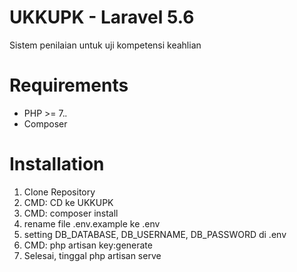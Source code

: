 # UKKUPK - Laravel 5.6
Sistem penilaian untuk uji kompetensi keahlian


# Requirements

* PHP >= 7.*.*
* Composer

# Installation
1. Clone Repository
2. CMD: CD ke UKKUPK
3. CMD: composer install
4. rename file .env.example ke .env
5. setting DB_DATABASE, DB_USERNAME, DB_PASSWORD di .env
6. CMD: php artisan key:generate
7. Selesai, tinggal php artisan serve
